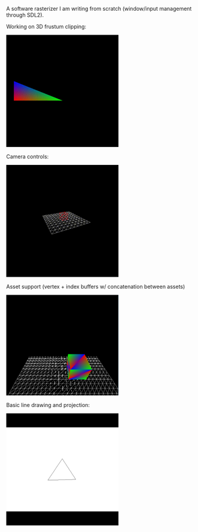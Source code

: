 A software rasterizer I am writing from scratch (window/input management through SDL2).

Working on 3D frustum clipping:

<img src="vids/frustum_clipping.gif" width="300">

Camera controls:

<img src="vids/wireframe_grid_cube.gif" width="300">

Asset support (vertex + index buffers w/ concatenation between assets)

<img src="vids/box_barycentric_grid.png" width="300">

Basic line drawing and projection:

<img src="vids/spinning_triangle.gif" width="300">




